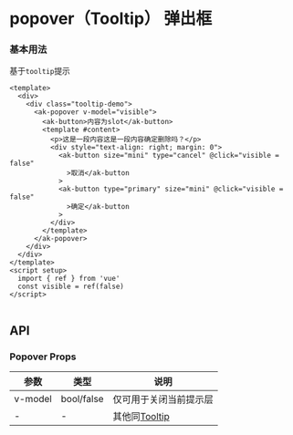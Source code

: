 # popover（Tooltip） 弹出框


### 基本用法
  基于`tooltip`提示
```vue demo
<template>
  <div>
    <div class="tooltip-demo">
      <ak-popover v-model="visible">
        <ak-button>内容为slot</ak-button>
        <template #content>
          <p>这是一段内容这是一段内容确定删除吗？</p>
          <div style="text-align: right; margin: 0">
            <ak-button size="mini" type="cancel" @click="visible = false"
              >取消</ak-button
            >
            <ak-button type="primary" size="mini" @click="visible = false"
              >确定</ak-button
            >
          </div>
        </template>
      </ak-popover>
    </div>
  </div>
</template>
<script setup>
  import { ref } from 'vue'
  const visible = ref(false)
</script>


```

## API

### Popover Props

|参数|类型|说明|
|----------|--------------|--------|
|v-model        | bool/false         |仅可用于关闭当前提示层|
|-              | -                  |其他同[Tooltip](/#/tooltip)|

